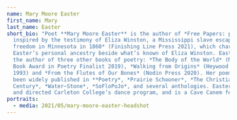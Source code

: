 ```yaml
---
name: Mary Moore Easter
first_name: Mary
last_name: Easter
short_bio: "Poet **Mary Moore Easter** is the author of *Free Papers: poems
  inspired by the testimony of Eliza Winston, a Mississippi slave escaped to
  freedom in Minnesota in 1860* (Finishing Line Press 2021), which charts
  Easter’s personal ancestry beside what’s known of Eliza Winston. Eastern is
  the author of three other books of poetry: *The Body of the World* (Minnesota
  Book Award in Poetry Finalist 2019), *Walking from Origins* (Heywood Press
  1993) and *From the Flutes of Our Bones* (Nodin Press 2020). Her poems have
  been widely published in **Poetry*, *Prairie Schooner*, *The Christian
  Century*, *Water~Stone*, *SoFloPoJo*, and several anthologies. Easter founded
  and directed Carleton College’s dance program, and is a Cave Canem fellow."
portraits:
  - media: 2021/05/mary-moore-easter-headshot
---
```

